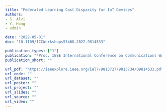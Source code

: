 ```yaml
---
title: "Federated Learning Cost Disparity for IoT Devices"
authors:
- S. Alvi
- Y. Hong
- admin

date: "2022-05-01"
doi: "10.1109/ICCWorkshops53468.2022.9814533"

publication_types: ["1"]
publication: "*Proc. IEEE International Conference on Communications Workshops (ICC Workshops)*, Seoul, South Korea"
publication_short: ""

url_pdf: "https://ieeexplore.ieee.org/iel7/9813727/9813734/09814533.pdf"
url_code: ""
url_dataset: ""
url_poster: ""
url_project: ""
url_slides: ""
url_source: ""
url_video: ""
---
```

